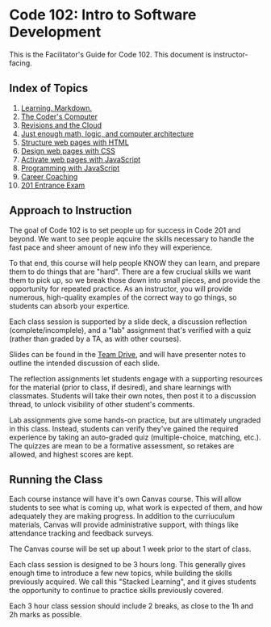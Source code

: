 # Code 102: Intro to Software Development

This is the Facilitator's Guide for Code 102. This document is instructor-facing.  

## Index of Topics

1. [Learning. Markdown.](./curriculum/class-01/)
1. [The Coder's Computer](./curriculum/class-02/)
1. [Revisions and the Cloud](./curriculum/class-03/)
1. [Just enough math, logic, and computer architecture](./curriculum/class-04/)
1. [Structure web pages with HTML](./curriculum/class-05/)
1. [Design web pages with CSS](./curriculum/class-06/)
1. [Activate web pages with JavaScript](./curriculum/class-07/)
1. [Programming with JavaScript](./curriculum/class-08/)
1. [Career Coaching](./curriculum/class-09/)
1. [201 Entrance Exam](./curriculum/class-10/)

## Approach to Instruction

The goal of Code 102 is to set people up for success in Code 201 and beyond. We want to see people aqcuire the skills necessary to handle the fast pace and sheer amount of new info they will experience. 

To that end, this course will help people KNOW they can learn, and prepare them to do things that are "hard". There are a few cruciual skills we want them to pick up, so we break those down into small pieces, and provide the opportunity for repeated practice.  As an instructor, you will provide numerous, high-quality examples of the correct way to go things, so students can absorb your expertice. 

Each class session is supported by a slide deck, a discussion reflection (complete/incomplele), and a "lab" assignment that's verified with a quiz (rather than graded by a TA, as with other courses). 

Slides can be found in the [Team Drive](https://drive.google.com/drive/u/0/folders/1BkE_J6PXWVJ_3FlS7L24Jj4cGaPsNoek), and will have presenter notes to outline the intended discussion of each slide. 

The reflection assignments let students engage with a supporting resources for the material (prior to class, if desired), and share learnings with classmates. Students will take their own notes, then post it to a discussion thread, to unlock visibility of other student's comments. 

Lab assignments give some hands-on practice, but are ultimately ungraded in this class. Instead, students can verify they've gained the required experience by taking an auto-graded quiz (multiple-choice, matching, etc.). The quizzes are mean to be a formative assessment, so retakes are allowed, and highest scores are kept.  

## Running the Class

Each course instance will have it's own Canvas course. This will allow students to see what is coming up, what work is expected of them, and how adequately they are making progress. In addition to the curriuculum materials, Canvas will provide administrative support, with things like attendance tracking and feedback surveys.

The Canvas course will be set up about 1 week prior to the start of class. 

Each class session is designed to be 3 hours long. This generally gives enough time to introduce a few new topics, while building the skills previously acquired. We call this "Stacked Learning", and it gives students the opportunity to continue to practice skills previously covered. 

Each 3 hour class session should include 2 breaks, as close to the 1h and 2h marks as possible. 

